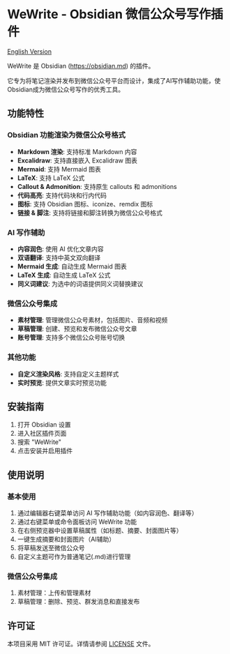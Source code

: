 # WeWrite - Obsidian 微信公众号写作插件

[English Version](README.md)

WeWrite 是 Obsidian (https://obsidian.md) 的插件。

它专为将笔记渲染并发布到微信公众号平台而设计，集成了AI写作辅助功能，使Obsidian成为微信公众号写作的优秀工具。

## 功能特性

### Obsidian 功能渲染为微信公众号格式
- **Markdown 渲染**: 支持标准 Markdown 内容
- **Excalidraw**: 支持直接嵌入 Excalidraw 图表
- **Mermaid**: 支持 Mermaid 图表
- **LaTeX**: 支持 LaTeX 公式
- **Callout & Admonition**: 支持原生 callouts 和 admonitions
- **代码高亮**: 支持代码块和行内代码
- **图标**: 支持 Obsidian 图标、iconize、remdix 图标
- **链接 & 脚注**: 支持将链接和脚注转换为微信公众号格式

### AI 写作辅助
- **内容润色**: 使用 AI 优化文章内容
- **双语翻译**: 支持中英文双向翻译
- **Mermaid 生成**: 自动生成 Mermaid 图表
- **LaTeX 生成**: 自动生成 LaTeX 公式
- **同义词建议**: 为选中的词语提供同义词替换建议

### 微信公众号集成
- **素材管理**: 管理微信公众号素材，包括图片、音频和视频
- **草稿管理**: 创建、预览和发布微信公众号文章
- **账号管理**: 支持多个微信公众号账号切换

### 其他功能
- **自定义渲染风格**: 支持自定义主题样式
- **实时预览**: 提供文章实时预览功能

## 安装指南

1. 打开 Obsidian 设置
2. 进入社区插件页面
3. 搜索 "WeWrite"
4. 点击安装并启用插件

## 使用说明

### 基本使用
1. 通过编辑器右键菜单访问 AI 写作辅助功能（如内容润色、翻译等）
2. 通过右键菜单或命令面板访问 WeWrite 功能
3. 在右侧预览器中设置草稿属性（如标题、摘要、封面图片等）
4. 一键生成摘要和封面图片（AI辅助）
5. 将草稿发送至微信公众号
6. 自定义主题可作为普通笔记(.md)进行管理

### 微信公众号集成
1. 素材管理：上传和管理素材
2. 草稿管理：删除、预览、群发消息和直接发布

## 许可证

本项目采用 MIT 许可证。详情请参阅 [LICENSE](LICENSE) 文件。

